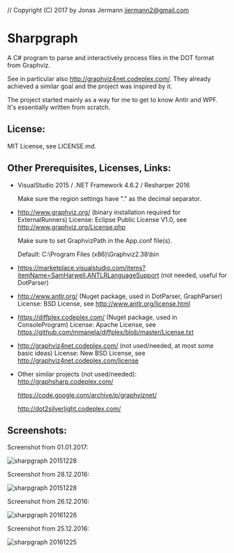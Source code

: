 // Copyright (C) 2017 by Jonas Jermann <jjermann2@gmail.com>

Sharpgraph
==========

A C# program to parse and interactively process files in the DOT format from Graphviz.

See in particular also http://graphviz4net.codeplex.com/.
They already achieved a similar goal and the project was inspired by it.

The project started mainly as a way for me to get to know Antlr and WPF.
It's essentially written from scratch.


License:
--------
MIT License, see LICENSE.md.


Other Prerequisites, Licenses, Links:
-------------------------------------
- VisualStudio 2015 / .NET Framework 4.6.2 / Resharper 2016

  Make sure the region settings have "." as the decimal separator.

- http://www.graphviz.org/ (binary installation required for ExternalRunners)
  License: Eclipse Public License V1.0, see http://www.graphviz.org/License.php

  Make sure to set GraphvizPath in the App.conf file(s).

  Default: C:\Program Files (x86)\Graphviz2.38\bin

- https://marketplace.visualstudio.com/items?itemName=SamHarwell.ANTLRLanguageSupport (not needed, useful for DotParser)

- http://www.antlr.org/ (Nuget package, used in DotParser, GraphParser)
  License: BSD License, see http://www.antlr.org/license.html

- https://diffplex.codeplex.com/ (Nuget package, used in ConsoleProgram)
  License: Apache License, see https://github.com/mmanela/diffplex/blob/master/License.txt

- http://graphviz4net.codeplex.com/ (not used/needed, at most some basic ideas)
  License: New BSD License, see http://graphviz4net.codeplex.com/license

- Other similar projects (not used/needed):
  http://graphsharp.codeplex.com/
  
  https://code.google.com/archive/p/graphviznet/
  
  http://dot2silverlight.codeplex.com/


Screenshots:
------------

Screenshot from 01.01.2017:

![sharpgraph 20151228](https://cloud.githubusercontent.com/assets/1377808/21582909/59e80cc6-d069-11e6-8c41-53943c27dcd1.png)

Screenshot from 28.12.2016:

![sharpgraph 20151228](https://cloud.githubusercontent.com/assets/1377808/21525059/e97322ce-cd1a-11e6-815e-a271bcb4aa9f.png)

Screenshot from 26.12.2016:

![sharpgraph 20161226](https://cloud.githubusercontent.com/assets/1377808/21485976/43a80bee-cbac-11e6-9cb3-64855dd6286c.png)

Screenshot from 25.12.2016:

![sharpgraph 20161225](https://cloud.githubusercontent.com/assets/1377808/21469092/0a97e0f0-ca39-11e6-95a5-92e2536b1201.png)
